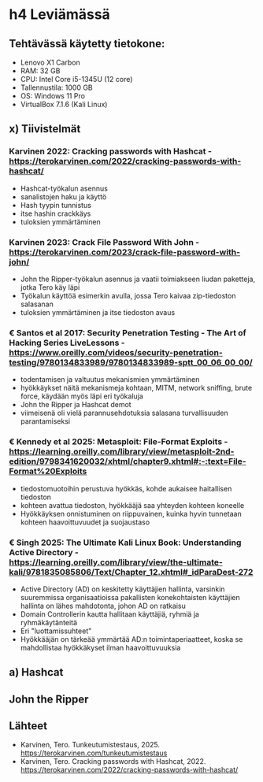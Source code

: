 # h4 Leviämässä

## Tehtävässä käytetty tietokone:
* Lenovo X1 Carbon
* RAM: 32 GB
* CPU: Intel Core i5-1345U (12 core)
* Tallennustila: 1000 GB
* OS: Windows 11 Pro
* VirtualBox 7.1.6 (Kali Linux)

## x) Tiivistelmät

### Karvinen 2022: Cracking passwords with Hashcat - https://terokarvinen.com/2022/cracking-passwords-with-hashcat/
* Hashcat-työkalun asennus
* sanalistojen haku ja käyttö
* Hash tyypin tunnistus
* itse hashin crackkäys
* tuloksien ymmärtäminen

### Karvinen 2023: Crack File Password With John - https://terokarvinen.com/2023/crack-file-password-with-john/
* John the Ripper-työkalun asennus ja vaatii toimiakseen liudan paketteja, jotka Tero käy läpi
* Työkalun käyttöä esimerkin avulla, jossa Tero kaivaa zip-tiedoston salasanan
* tuloksien ymmärtäminen ja itse tiedoston avaus

### € Santos et al 2017: Security Penetration Testing - The Art of Hacking Series LiveLessons - https://www.oreilly.com/videos/security-penetration-testing/9780134833989/9780134833989-sptt_00_06_00_00/
* todentamisen ja valtuutus mekanismien ymmärtäminen
* hyökkäykset näitä mekanismeja kohtaan, MITM, network sniffing, brute force, käydään myös läpi eri työkaluja
* John the Ripper ja Hashcat demot
* viimeisenä oli vielä parannusehdotuksia salasana turvallisuuden parantamiseksi

### € Kennedy et al 2025: Metasploit: File-Format Exploits - https://learning.oreilly.com/library/view/metasploit-2nd-edition/9798341620032/xhtml/chapter9.xhtml#:-:text=File-Format%20Exploits
* tiedostomuotoihin perustuva hyökkäs, kohde aukaisee haitallisen tiedoston
* kohteen avattua tiedoston, hyökkääjä saa yhteyden kohteen koneelle
* Hyökkäyksen onnistuminen on riippuvainen, kuinka hyvin tunnetaan kohteen haavoittuvuudet ja suojaustaso

### € Singh 2025: The Ultimate Kali Linux Book: Understanding Active Directory - https://learning.oreilly.com/library/view/the-ultimate-kali/9781835085806/Text/Chapter_12.xhtml#_idParaDest-272
* Active Directory (AD) on keskitetty käyttäjien hallinta, varsinkin suuremmissa organisaatioissa pakallisten konekohtaisten käyttäjien hallinta on lähes mahdotonta, johon AD on ratkaisu
* Domain Controllerin kautta hallitaan käyttäjiä, ryhmiä ja ryhmäkäytänteitä
* Eri "luottamissuhteet"
* Hyökkääjän on tärkeää ymmärtää AD:n toimintaperiaatteet, koska se mahdollistaa hyökkäkyset ilman haavoittuvuuksia

## a) Hashcat


## John the Ripper











## Lähteet


* Karvinen, Tero. Tunkeutumistestaus, 2025. https://terokarvinen.com/tunkeutumistestaus
* Karvinen, Tero. Cracking passwords with Hashcat, 2022. https://terokarvinen.com/2022/cracking-passwords-with-hashcat/
